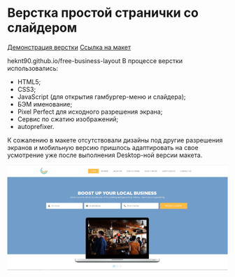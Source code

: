 # Верстка простой странички со слайдером

[Демонстрация верстки](heknt90.github.io/free-business-layout)
[Ссылка на макет](https://drive.google.com/file/d/1yxGaBszocTJXdXBt_jhAjwIWpe3j-ZvO/view?usp=sharing)

heknt90.github.io/free-business-layout
В процессе верстки использовались:

- HTML5;
- CSS3;
- JavaScript (для открытия гамбургер-меню и слайдера);
- БЭМ именование;
- Pixel Perfect для исходного разрешения экрана;
- Сервис по сжатию изображений;
- autoprefixer.

К сожалению в макете отсутствовали дизайны под другие разрешения экранов и мобильную версию пришлось адаптировать на свое усмотрение уже после выполнения Desktop-ной версии макета.

![](cover.jpg)
